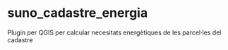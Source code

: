 # suno_cadastre_energia
Plugin per QGIS per calcular necesitats energètiques de les parcel·les del cadastre
